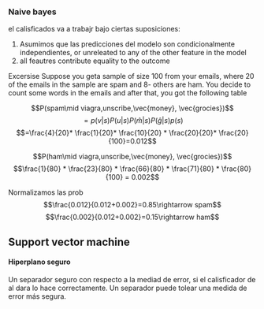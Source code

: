 ### Naive bayes
el calisficados va a trabajr bajo ciertas suposiciones:
1. Asumimos que las predicciones del modelo son condicionalmente independientes, or unreleated to any of the other feature in the model
2. all feautres contribute equality to the outcome


Excersise 
Suppose you geta sample of size 100 from your emails, where 20 of the emails in the sample are spam and 8- others are ham. You decide to count some words in the emails and after that, you got the following table

$$P(spam\mid viagra,unscribe,\vec{money}, \vec{grocies})$$
$$=p(v|s)P(u|s)P(\hat{m}|s)P(\hat{g}|s)p(s)$$
$$=\frac{4}{20}* \frac{1}{20}* \frac{10}{20} * \frac{20}{20}* \frac{20}{100}=0.012$$

$$P(ham\mid viagra,unscribe,\vec{money}, \vec{grocies})$$
$$\frac{1}{80} * \frac{23}{80} * \frac{66}{80} * \frac{71}{80} * \frac{80}{100} = 0.002$$

Normalizamos las prob
$$\frac{0.012}{0.012+0.002}=0.85\rightarrow spam$$
$$\frac{0.002}{0.012+0.002}=0.15\rightarrow ham$$

## Support vector machine
#### Hiperplano seguro
Un separador seguro con respecto a la mediad de error, si el calisficador de al dara lo hace correctamente. Un separador puede tolear una medida de error más segura.